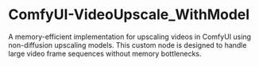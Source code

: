 # ComfyUI-VideoUpscale_WithModel
A memory-efficient implementation for upscaling videos in ComfyUI using non-diffusion upscaling models. This custom node is designed to handle large video frame sequences without memory bottlenecks.
